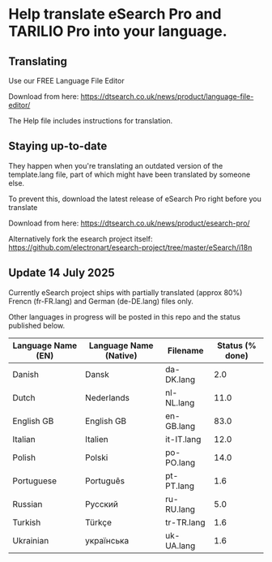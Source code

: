 # Help translate eSearch Pro and TARILIO Pro into your language.

## Translating

Use our FREE Language File Editor

Download from here: https://dtsearch.co.uk/news/product/language-file-editor/

The Help file includes instructions for translation. 


## Staying up-to-date

They happen when you're translating an outdated version of the template.lang file, part of which might have been translated by someone else. 

To prevent this, download the latest release of eSearch Pro right before you translate

Download from here: https://dtsearch.co.uk/news/product/esearch-pro/

Alternatively fork the esearch project itself: https://github.com/electronart/esearch-project/tree/master/eSearch/i18n

## Update 14 July 2025

Currently eSearch project ships with partially translated (approx 80%)  Frencn (fr-FR.lang) and German (de-DE.lang) files only.

Other languages in progress will be posted in this repo and the status published below.

| Language Name (EN) | Language Name (Native) | Filename | Status (% done) |
| ------------- | ------------- | ------------- | ------------- |
| Danish | Dansk | da-DK.lang | 2.0 |
| Dutch  | Nederlands | nl-NL.lang | 11.0 |
| English GB | English GB | en-GB.lang | 83.0 |
| Italian | Italien | it-IT.lang | 12.0 |
| Polish | Polski | po-PO.lang | 14.0 |
| Portuguese | Português | pt-PT.lang | 1.6 |
| Russian | Русский | ru-RU.lang | 5.0 |
| Turkish | Türkçe | tr-TR.lang | 1.6 |
| Ukrainian | українська | uk-UA.lang | 1.6 |


